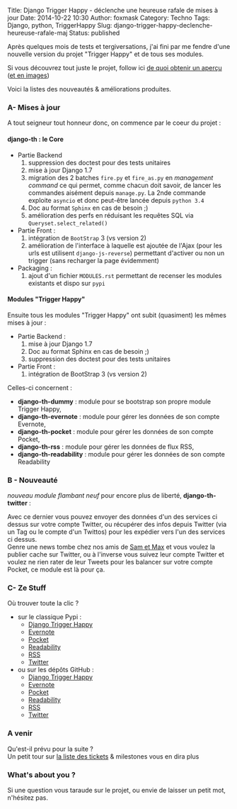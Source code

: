 Title: Django Trigger Happy - déclenche une heureuse rafale de mises à jour
Date: 2014-10-22 10:30
Author: foxmask
Category: Techno
Tags: Django, python, TriggerHappy
Slug: django-trigger-happy-declenche-heureuse-rafale-maj
Status: published

Après quelques mois de tests et tergiversations, j'ai fini par me fendre
d'une nouvelle version du projet "Trigger Happy" et de tous ses modules.

Si vous découvrez tout juste le projet, follow ici [de quoi obtenir un aperçu](/post/2013/05/27/django-trigger-happy/)
([et en images](/post/2013/06/04/django-trigger-happy-un-ifttt-like-en-images/))

Voici la listes des nouveautés & améliorations produites.

### A- Mises à jour

A tout seigneur tout honneur donc, on commence par le coeur du projet :

#### django-th : le Core

-   Partie Backend
    1.  suppression des doctest pour des tests unitaires
    2.  mise à jour Django 1.7
    3.  migration des 2 batches `fire.py` et `fire_as.py` en *management
        command* ce qui permet, comme chacun doit savoir, de lancer les
        commandes aisément depuis `manage.py`. La 2nde commande exploite
        `asyncio` et donc peut-être lancée depuis `python 3.4`
    4.  Doc au format `Sphinx` en cas de besoin ;)
    5.  amélioration des perfs en réduisant les requêtes SQL via
        `Queryset.select_related()`
-   Partie Front :
    1.  intégration de `BootStrap` 3 (vs version 2)
    2.  amélioration de l'interface à laquelle est ajoutée de l'Ajax
        (pour les urls est utilisent `django-js-reverse`) permettant
        d'activer ou non un trigger (sans recharger la page évidemment)
-   Packaging :
    1.  ajout d'un fichier `MODULES.rst` permettant de recenser les
        modules existants et dispo sur `pypi`

#### Modules "Trigger Happy"

Ensuite tous les modules "Trigger Happy" ont subit (quasiment) les mêmes
mises à jour :

-   Partie Backend :
    1.  mise à jour Django 1.7
    2.  Doc au format Sphinx en cas de besoin ;)
    3.  suppression des doctest pour des tests unitaires
-   Partie Front :
    1.  intégration de BootStrap 3 (vs version 2)

Celles-ci concernent :

-   **django-th-dummy** : module pour se bootstrap son propre module
    Trigger Happy,
-   **django-th-evernote** : module pour gérer les données de son compte
    Evernote,
-   **django-th-pocket** : module pour gérer les données de son compte
    Pocket,
-   **django-th-rss** : module pour gérer les données de flux RSS,
-   **django-th-readability** : module pour gérer les données de son
    compte Readability

### B - Nouveauté

*nouveau module flambant neuf* pour encore plus de liberté,
**django-th-twitter** :

Avec ce dernier vous pouvez envoyer des données d'un des services ci
dessus sur votre compte Twitter, ou récupérer des infos depuis Twitter
(via un Tag ou le compte d'un Twittos) pour les expédier vers l'un des
services ci dessus.  
Genre une news tombe chez nos amis de [Sam et Max](http://sametmax.com) et
vous voulez la publier cache sur Twitter, ou à l'inverse vous suivez
leur compte Twitter et voulez ne rien rater de leur Tweets pour les
balancer sur votre compte Pocket, ce module est là pour ça.

### C- Ze Stuff

Où trouver toute la clic ?

-   sur le classique Pypi :
    -   [Django Trigger Happy](https://pypi.python.org/pypi/django_th/)
    -   [Evernote](https://pypi.python.org/pypi/django_th_evernote/)
    -   [Pocket](https://pypi.python.org/pypi/django_th_pocket/)
    -   [Readability](https://pypi.python.org/pypi/django_th_readability/)
    -   [RSS](https://pypi.python.org/pypi/django_th_rss/)
    -   [Twitter](https://pypi.python.org/pypi/django_th_twitter/)
-   ou sur les dépôts GitHub :
    -   [Django Trigger Happy](https://github.com/foxmask/django-th)
    -   [Evernote](https://github.com/foxmask/django-th-evernote)
    -   [Pocket](https://github.com/foxmask/django-th-pocket)
    -   [Readability](https://github.com/foxmask/django-th-readability)
    -   [RSS](https://github.com/foxmask/django-th-rss)
    -   [Twitter](https://github.com/foxmask/django-th-twitter)

### A venir

Qu'est-il prévu pour la suite ?  
Un petit tour sur [la liste des tickets](https://github.com/foxmask/django-th/issues) & milestones vous en dira plus

### What's about you ?

Si une question vous taraude sur le projet, ou envie de laisser un petit
mot, n'hésitez pas.

